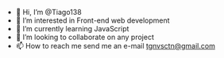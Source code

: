 - 👋 Hi, I’m @Tiago138
- 👀 I’m interested in Front-end web development
- 🌱 I’m currently learning JavaScript
- 💞️ I’m looking to collaborate on any project
- 📫 How to reach me send me an e-mail tgnvsctn@gmail.com

<!---
Tiago138/Tiago138 is a ✨ special ✨ repository because its `README.md` (this file) appears on your GitHub profile.
You can click the Preview link to take a look at your changes.
--->
